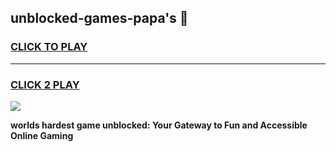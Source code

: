 
## unblocked-games-papa's 👋
<h3>
<a href="https://premium.freeplayer.one?title=unblocked-games-papa's&ref=14F">CLICK TO PLAY</a></h3>
<hr>

<h3>
<a href="https://premium.freeplayer.one?title=unblocked-games-papa's&ref=14F">CLICK 2 PLAY</a>
  
</h3>

<a href="https://premium.freeplayer.one?title=unblocked-games-papa's&ref=12F/"><img src="https://clearcache.store/games.png"></a>


**worlds hardest game unblocked: Your Gateway to Fun and Accessible Online Gaming**
